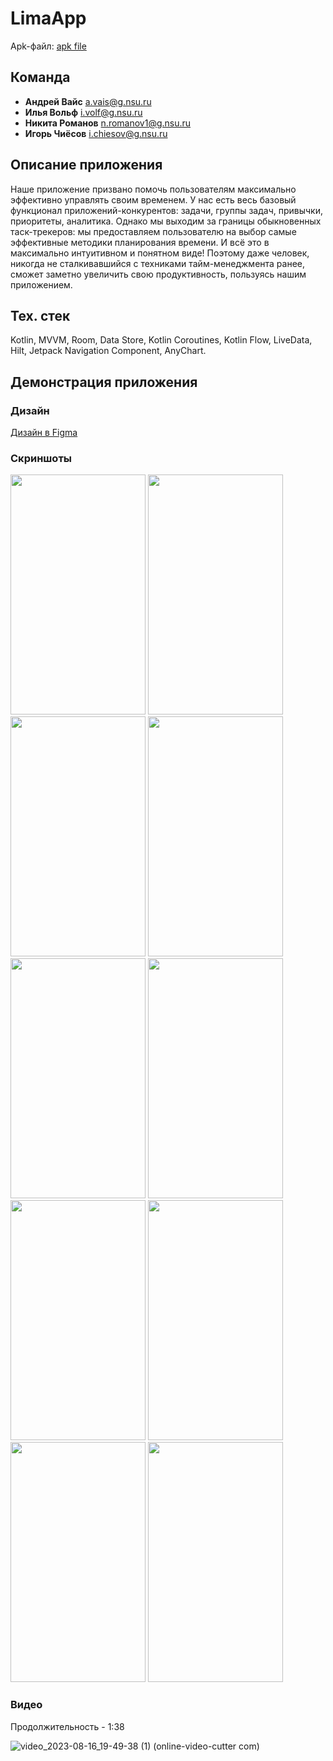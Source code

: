 # LimaApp

Apk-файл: [apk file](/lima.apk)

## Команда

- **Андрей Вайс** <a.vais@g.nsu.ru>
- **Илья Вольф** <i.volf@g.nsu.ru>
- **Никита Романов** <n.romanov1@g.nsu.ru>
- **Игорь Чиёсов** <i.chiesov@g.nsu.ru>

## Описание приложения

Наше приложение призвано помочь пользователям максимально эффективно управлять своим временем. У нас есть весь базовый функционал приложений-конкурентов: задачи, группы задач, привычки, приоритеты, аналитика. Однако мы выходим за границы обыкновенных таск-трекеров: мы предоставляем пользователю на выбор самые эффективные методики планирования времени. И всё это в максимально интуитивном и понятном виде! Поэтому даже человек, никогда не сталкивавшийся с техниками тайм-менеджмента ранее, сможет заметно увеличить свою продуктивность, пользуясь нашим приложением.

## Тех. стек
Kotlin, MVVM, Room, Data Store, Kotlin Coroutines, Kotlin Flow, LiveData, Hilt, Jetpack Navigation Component, AnyChart.

## Демонстрация приложения

### Дизайн
[Дизайн в Figma](https://www.figma.com/file/0Z7BmaQy8rl5xGbKXvzAMT/Lima:-Life-manager?node-id=0%3A1)

### Скриншоты

<img src="https://github.com/IlyaVolf/LimaApp/assets/70796651/fe5ebbf8-b506-4414-b94e-e27c88b73043" width="216" height="384">
<img src="https://github.com/IlyaVolf/LimaApp/assets/70796651/c0d2e3cf-9724-4819-86e1-57bb745eff5d" width="216" height="384">
<img src="https://github.com/IlyaVolf/LimaApp/assets/70796651/c40ea363-283c-45cb-b3a6-29f09ff79919" width="216" height="384">
<img src="https://github.com/IlyaVolf/LimaApp/assets/70796651/2dbdc4bf-e705-405b-af8b-c504ee52a41a" width="216" height="384">
<img src="https://github.com/IlyaVolf/LimaApp/assets/70796651/6105640c-f524-4fd3-b525-edda4fd285bc" width="216" height="384">
<img src="https://github.com/IlyaVolf/LimaApp/assets/70796651/74fcdfd5-4d1f-4eb1-a317-4dddb9438685" width="216" height="384">
<img src="https://github.com/IlyaVolf/LimaApp/assets/70796651/0e039839-c0d3-4926-b6fd-60043106c045" width="216" height="384">
<img src="https://github.com/IlyaVolf/LimaApp/assets/70796651/f5b354df-3b95-461b-848a-3d93f5e81a9c" width="216" height="384">
<img src="https://github.com/IlyaVolf/LimaApp/assets/70796651/8571395d-6657-4316-969f-4b995972e9b4" width="216" height="384">
<img src="https://github.com/IlyaVolf/LimaApp/assets/70796651/494acb1f-89f9-4397-8450-565235f9112e" width="216" height="384">

### Видео
Продолжительность - 1:38

![video_2023-08-16_19-49-38 (1) (online-video-cutter com)](https://github.com/IlyaVolf/LimaApp/assets/70796651/e9c0c5fa-f67c-4cf4-963f-7121791107ff)
